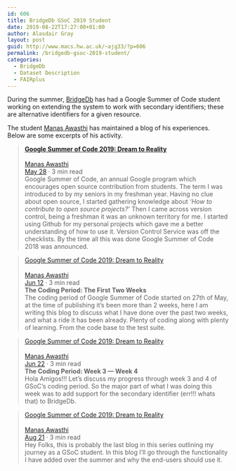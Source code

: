 ```yaml
---
id: 606
title: BridgeDb GSoC 2019 Student
date: 2019-08-22T17:27:00+01:00
author: Alasdair Gray
layout: post
guid: http://www.macs.hw.ac.uk/~ajg33/?p=606
permalink: /bridgedb-gsoc-2019-student/
categories:
  - BridgeDb
  - Dataset Description
  - FAIRplus
---
```

During the summer, [BridgeDb](http://bridgedb.org) has had a Google Summer of Code student working on extending the system to work with secondary identifiers; these are alternative identifiers for a given resource.

The student [Manas Awasthi](https://medium.com/@marvex17) has maintained a blog of his experiences. Below are some excerpts of his activity.

<blockquote class="wp-block-quote">
  <p>
    <strong><a href="https://medium.com/@marvex17/google-summer-of-code-2019-dream-to-reality-ab2a37228a56">Google Summer of Code 2019: Dream to Reality</a></strong><br /><a href="https://medium.com/@marvex17?source=post_page-----ab2a37228a56----------------------"></a><br /><a href="https://medium.com/@marvex17?source=post_page-----ab2a37228a56----------------------">Manas Awasthi</a><br /><a href="https://medium.com/@marvex17/google-summer-of-code-2019-dream-to-reality-ab2a37228a56?source=post_page-----ab2a37228a56----------------------">May 28</a> · 3 min read<br />Google Summer of Code, an annual Google program which encourages open source contribution from students. The term I was introduced to by my seniors in my freshman year. Having no clue about open source, I started gathering knowledge about <em>‘How to contribute to open source projects?’ </em>Then I came across version control, being a freshman it was an unknown territory for me. I started using Github for my personal projects which gave me a better understanding of how to use it. Version Control Service was off the checklists. By the time all this was done Google Summer of Code 2018 was announced.
  </p>
</blockquote>

<blockquote class="wp-block-quote">
  <p>
    <a href="https://medium.com/@marvex17/google-summer-of-code-2019-dream-to-reality-ab21b201a50">Google Summer of Code 2019: Dream to Reality</a><br /><a href="https://medium.com/@marvex17?source=post_page-----ab21b201a50----------------------"></a><br /><a href="https://medium.com/@marvex17?source=post_page-----ab21b201a50----------------------">Manas Awasthi</a><br /><a href="https://medium.com/@marvex17/google-summer-of-code-2019-dream-to-reality-ab21b201a50?source=post_page-----ab21b201a50----------------------">Jun 12</a> · 3 min read<br /><strong>The Coding Period: The First Two Weeks</strong><br />The coding period of Google Summer of Code started on 27th of May, at the time of publishing it’s been more than 2 weeks, here I am writing this blog to discuss what I have done over the past two weeks, and what a ride it has been already. Plenty of coding along with plenty of learning. From the code base to the test suite.
  </p>
</blockquote>

<blockquote class="wp-block-quote">
  <p>
    <a href="https://medium.com/@marvex17/google-summer-of-code-2019-dream-to-reality-d1f6467701b0">Google Summer of Code 2019: Dream to Reality</a><br /><a href="https://medium.com/@marvex17?source=post_page-----d1f6467701b0----------------------"></a><br /><a href="https://medium.com/@marvex17?source=post_page-----d1f6467701b0----------------------">Manas Awasthi</a><br /><a href="https://medium.com/@marvex17/google-summer-of-code-2019-dream-to-reality-d1f6467701b0?source=post_page-----d1f6467701b0----------------------">Jun 22</a> · 3 min read<br /><strong>The Coding Period: Week 3 — Week 4</strong><br />Hola Amigos!!! Let&#8217;s discuss my progress through week 3 and 4 of GSoC’s coding period. So the major part of what I was doing this week was to add support for the secondary identifier (err!!! whats that) to BridgeDb.
  </p>
</blockquote>

<blockquote class="wp-block-quote">
  <p>
    <a href="https://medium.com/@marvex17/google-summer-of-code-2019-dream-to-reality-9fe650d49276">Google Summer of Code 2019: Dream to Reality</a><br /><a href="https://medium.com/@marvex17?source=post_page-----9fe650d49276----------------------"></a><br /><a href="https://medium.com/@marvex17?source=post_page-----9fe650d49276----------------------">Manas Awasthi</a><br /><a href="https://medium.com/@marvex17/google-summer-of-code-2019-dream-to-reality-9fe650d49276?source=post_page-----9fe650d49276----------------------">Aug 21</a> · 3 min read<br />Hey Folks, this is probably the last blog in this series outlining my journey as a GSoC student. In this blog I’ll go through the functionality I have added over the summer and why the end-users should use it.
  </p>
</blockquote>